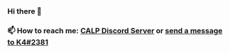 ### Hi there 👋

### 📫 How to reach me: [CALP Discord Server](https://discord.gg/JBQknmBxA9) or [send a message to K4#2381](https//discord.com/users/349623600124526602)

<!--
**K4chann/K4chann** is a ✨ _special_ ✨ repository because its `README.md` (this file) appears on your GitHub profile.

Here are some ideas to get you started:

- 🔭 I’m currently working on ...
- 🌱 I’m currently learning ...
- 👯 I’m looking to collaborate on ...
- 🤔 I’m looking for help with ...
- 💬 Ask me about ...
- 📫 How to reach me: ...
- 😄 Pronouns: ...
- ⚡ Fun fact: ...
-->

